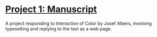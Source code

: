 <h1><a href="https://user012100.github.io/manuscript/">Project 1: Manuscript</a></h1>
<p>A project responding to Interaction of Color by Josef Albers, involving typesetting and replying to the text as a web page.</p>
